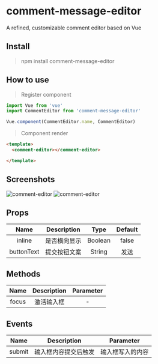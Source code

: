 # comment-message-editor

A refined, customizable comment editor based on Vue

## Install

> npm install comment-message-editor

## How to use

> Register component

```javascript
import Vue from 'vue'
import CommentEditor from 'comment-message-editor'

Vue.component(CommentEditor.name, CommentEditor)
```

> Component render

```HTML
<template>
  <comment-editor></comment-editor>

</template>

```

## Screenshots

![comment-editor](/screenshots/1.gif)
![comment-editor](/screenshots/2.gif)

## Props

|    Name    | Description  |  Type   | Default |
| :--------: | :----------: | :-----: | :-----: |
|   inline   | 是否横向显示 | Boolean |  false  |
| buttonText | 提交按钮文案 | String  |  发送   |


## Methods

| Name  | Description | Parameter |
| :---: | :---------: | :-------: |
| focus | 激活输入框  |     -     |

## Events

|  Name  |     Description      |    Parameter     |
| :----: | :------------------: | :--------------: |
| submit | 输入框内容提交后触发 | 输入框写入的内容 |


